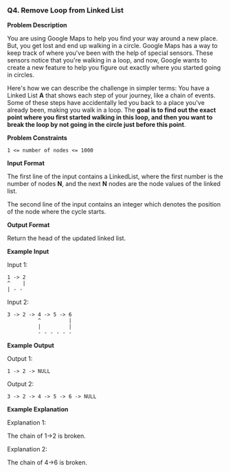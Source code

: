 ### Q4. Remove Loop from Linked List

**Problem Description**

You are using Google Maps to help you find your way around a new place. But, you get lost and end up walking in a circle. Google Maps has a way to keep track of where you've been with the help of special sensors. These sensors notice that you're walking in a loop, and now, Google wants to create a new feature to help you figure out exactly where you started going in circles.

Here's how we can describe the challenge in simpler terms: You have a Linked List **A** that shows each step of your journey, like a chain of events. Some of these steps have accidentally led you back to a place you've already been, making you walk in a loop. The **goal is to find out the exact point where you first started walking in this loop, and then you want to break the loop by not going in the circle just before this point**.

**Problem Constraints**

```
1 <= number of nodes <= 1000
```

**Input Format**

The first line of the input contains a LinkedList, where the first number is the number of nodes **N**, and the next **N** nodes are the node values of the linked list.

The second line of the input contains an integer which denotes the position of the node where the cycle starts.

**Output Format**

Return the head of the updated linked list.

**Example Input**

Input 1:

```
1 -> 2
^    |
| - - 
```

Input 2:

```
3 -> 2 -> 4 -> 5 -> 6
          ^         |
          |         |    
          - - - - - -
```

**Example Output**

Output 1:

```
1 -> 2 -> NULL
```

Output 2:

```
3 -> 2 -> 4 -> 5 -> 6 -> NULL
```

**Example Explanation**

Explanation 1:

The chain of 1->2 is broken.

Explanation 2:

The chain of 4->6 is broken.